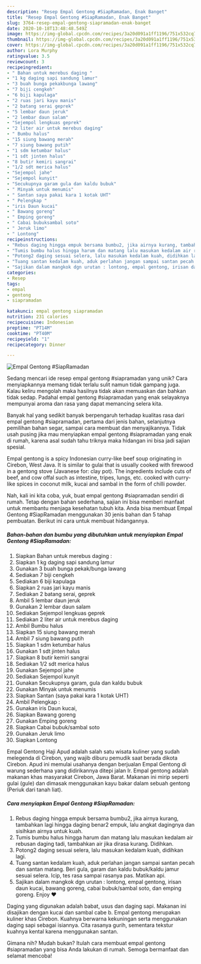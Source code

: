 ```yaml
---
description: "Resep Empal Gentong #SiapRamadan, Enak Banget"
title: "Resep Empal Gentong #SiapRamadan, Enak Banget"
slug: 3764-resep-empal-gentong-siapramadan-enak-banget
date: 2020-10-18T13:48:48.549Z
image: https://img-global.cpcdn.com/recipes/3a20d091a1ff1196/751x532cq70/empal-gentong-siapramadan-foto-resep-utama.jpg
thumbnail: https://img-global.cpcdn.com/recipes/3a20d091a1ff1196/751x532cq70/empal-gentong-siapramadan-foto-resep-utama.jpg
cover: https://img-global.cpcdn.com/recipes/3a20d091a1ff1196/751x532cq70/empal-gentong-siapramadan-foto-resep-utama.jpg
author: Lora Murphy
ratingvalue: 3.5
reviewcount: 3
recipeingredient:
- " Bahan untuk merebus daging "
- "1 kg daging sapi sandung lamur"
- "3 buah bunga pekakbunga lawang"
- "7 biji cengkeh"
- "6 biji kapulaga"
- "2 ruas jari kayu manis"
- "2 batang serai geprek"
- "5 lembar daun jeruk"
- "2 lembar daun salam"
- "Sejempol lengkuas geprek"
- "2 liter air untuk merebus daging"
- " Bumbu halus"
- "15 siung bawang merah"
- "7 siung bawang putih"
- "1 sdm ketumbar halus"
- "1 sdt jinten halus"
- "8 butir kemiri sangrai"
- "1/2 sdt merica halus"
- "Sejempol jahe"
- "Sejempol kunyit"
- "Secukupnya garam gula dan kaldu bubuk"
- " Minyak untuk menumis"
- " Santan saya pakai kara 1 kotak UHT"
- " Pelengkap "
- "iris Daun kucai"
- " Bawang goreng"
- " Emping goreng"
- " Cabai bubuksambal soto"
- " Jeruk limo"
- " Lontong"
recipeinstructions:
- "Rebus daging hingga empuk bersama bumbu2, jika airnya kurang, tambahkan lagi hingga daging benar2 empuk, lalu angkat dagingnya dan sisihkan airnya untuk kuah."
- "Tumis bumbu halus hingga harum dan matang lalu masukan kedalam air rebusan daging tadi, tambahkan air jika dirasa kurang. Didihkan."
- "Potong2 daging sesuai selera, lalu masukan kedalam kuah, didihkan lagi."
- "Tuang santan kedalam kuah, aduk perlahan jangan sampai santan pecah dan santan matang. Beri gula, garam dan kaldu bubuk/kaldu jamur sesuai selera. Icip, tes rasa sampai rasanya pas. Matikan api."
- "Sajikan dalam mangkok dgn urutan : lontong, empal gentong, irisan daun kucai, bawang goreng, cabai bubuk/sambal soto, dan emping goreng. Enjoy ❤"
categories:
- Resep
tags:
- empal
- gentong
- siapramadan

katakunci: empal gentong siapramadan 
nutrition: 231 calories
recipecuisine: Indonesian
preptime: "PT14M"
cooktime: "PT40M"
recipeyield: "1"
recipecategory: Dinner

---
```



![Empal Gentong #SiapRamadan](https://img-global.cpcdn.com/recipes/3a20d091a1ff1196/751x532cq70/empal-gentong-siapramadan-foto-resep-utama.jpg)

Sedang mencari ide resep empal gentong #siapramadan yang unik? Cara menyiapkannya memang tidak terlalu sulit namun tidak gampang juga. Kalau keliru mengolah maka hasilnya tidak akan memuaskan dan bahkan tidak sedap. Padahal empal gentong #siapramadan yang enak selayaknya mempunyai aroma dan rasa yang dapat memancing selera kita.

Banyak hal yang sedikit banyak berpengaruh terhadap kualitas rasa dari empal gentong #siapramadan, pertama dari jenis bahan, selanjutnya pemilihan bahan segar, sampai cara membuat dan menyajikannya. Tidak usah pusing jika mau menyiapkan empal gentong #siapramadan yang enak di rumah, karena asal sudah tahu triknya maka hidangan ini bisa jadi sajian spesial.

Empal gentong is a spicy Indonesian curry-like beef soup originating in Cirebon, West Java. It is similar to gulai that is usually cooked with firewood in a gentong stove (Javanese for: clay pot). The ingredients include cuts of beef, and cow offal such as intestine, tripes, lungs, etc. cooked with curry-like spices in coconut milk, kucai and sambal in the form of chilli powder.


Nah, kali ini kita coba, yuk, buat empal gentong #siapramadan sendiri di rumah. Tetap dengan bahan sederhana, sajian ini bisa memberi manfaat untuk membantu menjaga kesehatan tubuh kita. Anda bisa membuat Empal Gentong #SiapRamadan menggunakan 30 jenis bahan dan 5 tahap pembuatan. Berikut ini cara untuk membuat hidangannya.

<!--inarticleads1-->

##### Bahan-bahan dan bumbu yang dibutuhkan untuk menyiapkan Empal Gentong #SiapRamadan:

1. Siapkan  Bahan untuk merebus daging :
1. Siapkan 1 kg daging sapi sandung lamur
1. Gunakan 3 buah bunga pekak/bunga lawang
1. Sediakan 7 biji cengkeh
1. Sediakan 6 biji kapulaga
1. Siapkan 2 ruas jari kayu manis
1. Sediakan 2 batang serai, geprek
1. Ambil 5 lembar daun jeruk
1. Gunakan 2 lembar daun salam
1. Sediakan Sejempol lengkuas geprek
1. Sediakan 2 liter air untuk merebus daging
1. Ambil  Bumbu halus
1. Siapkan 15 siung bawang merah
1. Ambil 7 siung bawang putih
1. Siapkan 1 sdm ketumbar halus
1. Gunakan 1 sdt jinten halus
1. Siapkan 8 butir kemiri sangrai
1. Sediakan 1/2 sdt merica halus
1. Gunakan Sejempol jahe
1. Sediakan Sejempol kunyit
1. Gunakan Secukupnya garam, gula dan kaldu bubuk
1. Gunakan  Minyak untuk menumis
1. Siapkan  Santan (saya pakai kara 1 kotak UHT)
1. Ambil  Pelengkap :
1. Gunakan iris Daun kucai,
1. Siapkan  Bawang goreng
1. Gunakan  Emping goreng
1. Siapkan  Cabai bubuk/sambal soto
1. Gunakan  Jeruk limo
1. Siapkan  Lontong


Empal Gentong Haji Apud adalah salah satu wisata kuliner yang sudah melegenda di Cirebon, yang wajib diburu pemudik saat berada dikota Cirebon. Apud ini memulai usahanya dengan berjualan Empal Gentong di warung sederhana yang didirikannya ditepi jalan Ir. Empal gentong adalah makanan khas masyarakat Cirebon, Jawa Barat. Makanan ini mirip seperti gulai (gule) dan dimasak menggunakan kayu bakar dalam sebuah gentong (Periuk dari tanah liat). 

<!--inarticleads2-->

##### Cara menyiapkan Empal Gentong #SiapRamadan:

1. Rebus daging hingga empuk bersama bumbu2, jika airnya kurang, tambahkan lagi hingga daging benar2 empuk, lalu angkat dagingnya dan sisihkan airnya untuk kuah.
1. Tumis bumbu halus hingga harum dan matang lalu masukan kedalam air rebusan daging tadi, tambahkan air jika dirasa kurang. Didihkan.
1. Potong2 daging sesuai selera, lalu masukan kedalam kuah, didihkan lagi.
1. Tuang santan kedalam kuah, aduk perlahan jangan sampai santan pecah dan santan matang. Beri gula, garam dan kaldu bubuk/kaldu jamur sesuai selera. Icip, tes rasa sampai rasanya pas. Matikan api.
1. Sajikan dalam mangkok dgn urutan : lontong, empal gentong, irisan daun kucai, bawang goreng, cabai bubuk/sambal soto, dan emping goreng. Enjoy ❤


Daging yang digunakan adalah babat, usus dan daging sapi. Makanan ini disajikan dengan kucai dan sambal cabe b. Empal gentong merupakan kuliner khas Cirebon. Kuahnya berwarna kekuningan serta menggunakan daging sapi sebagai isiannya. Cita rasanya gurih, sementara tekstur kuahnya kental karena menggunakan santan. 

Gimana nih? Mudah bukan? Itulah cara membuat empal gentong #siapramadan yang bisa Anda lakukan di rumah. Semoga bermanfaat dan selamat mencoba!
